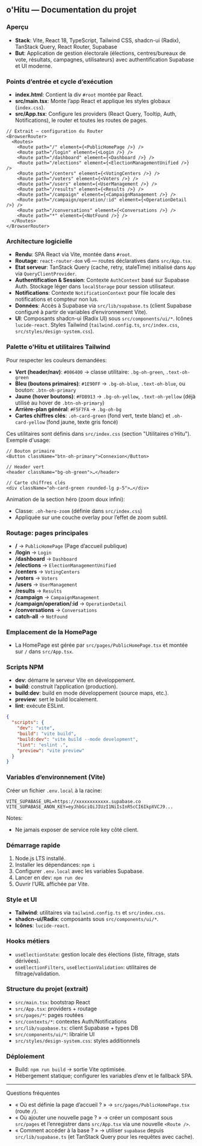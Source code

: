## o'Hitu — Documentation du projet

### Aperçu
- **Stack**: Vite, React 18, TypeScript, Tailwind CSS, shadcn-ui (Radix), TanStack Query, React Router, Supabase
- **But**: Application de gestion électorale (élections, centres/bureaux de vote, résultats, campagnes, utilisateurs) avec authentification Supabase et UI moderne.

### Points d’entrée et cycle d’exécution
- **index.html**: Contient la div `#root` montée par React.
- **src/main.tsx**: Monte l’app React et applique les styles globaux (`index.css`).
- **src/App.tsx**: Configure les providers (React Query, Tooltip, Auth, Notifications), le router et toutes les routes de pages.

```12:59:src/App.tsx
// Extrait — configuration du Router
<BrowserRouter>
  <Routes>
    <Route path="/" element={<PublicHomePage />} />
    <Route path="/login" element={<Login />} />
    <Route path="/dashboard" element={<Dashboard />} />
    <Route path="/elections" element={<ElectionManagementUnified />} />
    <Route path="/centers" element={<VotingCenters />} />
    <Route path="/voters" element={<Voters />} />
    <Route path="/users" element={<UserManagement />} />
    <Route path="/results" element={<Results />} />
    <Route path="/campaign" element={<CampaignManagement />} />
    <Route path="/campaign/operation/:id" element={<OperationDetail />} />
    <Route path="/conversations" element={<Conversations />} />
    <Route path="*" element={<NotFound />} />
  </Routes>
</BrowserRouter>
```

### Architecture logicielle
- **Rendu**: SPA React via Vite, montée dans `#root`.
- **Routage**: `react-router-dom` v6 — routes déclaratives dans `src/App.tsx`.
- **Etat serveur**: TanStack Query (cache, retry, staleTime) initialisé dans `App` via `QueryClientProvider`.
- **Authentification & Session**: Contexte `AuthContext` basé sur Supabase Auth. Stockage léger dans `localStorage` pour session utilisateur.
- **Notifications**: Contexte `NotificationContext` pour file locale des notifications et compteur non lus.
- **Données**: Accès à Supabase via `src/lib/supabase.ts` (client Supabase configuré à partir de variables d’environnement Vite).
- **UI**: Composants shadcn-ui (Radix UI) sous `src/components/ui/*`. Icônes `lucide-react`. Styles Tailwind (`tailwind.config.ts`, `src/index.css`, `src/styles/design-system.css`).

### Palette o'Hitu et utilitaires Tailwind
Pour respecter les couleurs demandées:
- **Vert (header/nav)**: `#006400` → classe utilitaire: `.bg-oh-green`, `.text-oh-green`
- **Bleu (boutons primaires)**: `#1E90FF` → `.bg-oh-blue`, `.text-oh-blue`, ou bouton: `.btn-oh-primary`
- **Jaune (hover boutons)**: `#FDB913` → `.bg-oh-yellow`, `.text-oh-yellow` (déjà utilisé au hover de `.btn-oh-primary`)
- **Arrière-plan général**: `#F5F7FA` → `.bg-oh-bg`
- **Cartes chiffres clés**: `.oh-card-green` (fond vert, texte blanc) et `.oh-card-yellow` (fond jaune, texte gris foncé)

Ces utilitaires sont définis dans `src/index.css` (section "Utilitaires o'Hitu"). Exemple d'usage:

```tsx
// Bouton primaire
<Button className="btn-oh-primary">Connexion</Button>

// Header vert
<header className="bg-oh-green">…</header>

// Carte chiffres clés
<div className="oh-card-green rounded-lg p-5">…</div>
```

Animation de la section héro (zoom doux infini):
- Classe: `.oh-hero-zoom` (définie dans `src/index.css`)
- Appliquée sur une couche overlay pour l’effet de zoom subtil.

### Routage: pages principales
- **/** → `PublicHomePage` (Page d’accueil publique)
- **/login** → `Login`
- **/dashboard** → `Dashboard`
- **/elections** → `ElectionManagementUnified`
- **/centers** → `VotingCenters`
- **/voters** → `Voters`
- **/users** → `UserManagement`
- **/results** → `Results`
- **/campaign** → `CampaignManagement`
- **/campaign/operation/:id** → `OperationDetail`
- **/conversations** → `Conversations`
- **catch-all** → `NotFound`

### Emplacement de la HomePage
- La HomePage est gérée par `src/pages/PublicHomePage.tsx` et montée sur `/` dans `src/App.tsx`.

### Scripts NPM
- **dev**: démarre le serveur Vite en développement.
- **build**: construit l’application (production).
- **build:dev**: build en mode développement (source maps, etc.).
- **preview**: sert le build localement.
- **lint**: exécute ESLint.

```1:20:package.json
{
  "scripts": {
    "dev": "vite",
    "build": "vite build",
    "build:dev": "vite build --mode development",
    "lint": "eslint .",
    "preview": "vite preview"
  }
}
```

### Variables d’environnement (Vite)
Créer un fichier `.env.local` à la racine:

```env
VITE_SUPABASE_URL=https://xxxxxxxxxxxx.supabase.co
VITE_SUPABASE_ANON_KEY=eyJhbGciOiJIUzI1NiIsInR5cCI6IkpXVCJ9...
```

Notes:
- Ne jamais exposer de service role key côté client.

### Démarrage rapide
1. Node.js LTS installé.
2. Installer les dépendances: `npm i`
3. Configurer `.env.local` avec les variables Supabase.
4. Lancer en dev: `npm run dev`
5. Ouvrir l’URL affichée par Vite.

### Style et UI
- **Tailwind**: utilitaires via `tailwind.config.ts` et `src/index.css`.
- **shadcn-ui/Radix**: composants sous `src/components/ui/*`.
- **Icônes**: `lucide-react`.

### Hooks métiers
- `useElectionState`: gestion locale des élections (liste, filtrage, stats dérivées).
- `useElectionFilters`, `useElectionValidation`: utilitaires de filtrage/validation.

### Structure du projet (extrait)
- `src/main.tsx`: bootstrap React
- `src/App.tsx`: providers + routage
- `src/pages/*`: pages routées
- `src/contexts/*`: contextes Auth/Notifications
- `src/lib/supabase.ts`: client Supabase + types DB
- `src/components/ui/*`: librairie UI
- `src/styles/design-system.css`: styles additionnels

### Déploiement
- Build: `npm run build` → sortie Vite optimisée.
- Hébergement statique; configurer les variables d’env et le fallback SPA.

---

Questions fréquentes
- « Où est définie la page d’accueil ? » → `src/pages/PublicHomePage.tsx` (route `/`).
- « Où ajouter une nouvelle page ? » → créer un composant sous `src/pages` et l’enregistrer dans `src/App.tsx` via une nouvelle `<Route />`.
- « Comment accéder à la base ? » → utiliser `supabase` depuis `src/lib/supabase.ts` (et TanStack Query pour les requêtes avec cache).
